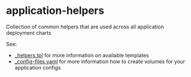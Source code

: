 # application-helpers

Collection of common helpers that are used across all application deployment charts

See:
- [_helpers.tpl](templates/_helpers.tpl) for more information on available templates
- [_config-files.yaml](templates/_config-files.yaml) for more information how to create volumes for your application configs